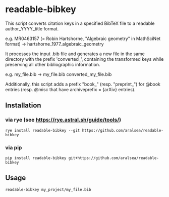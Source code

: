# readable-bibkey

This script converts citation keys in a specified BibTeX file to a readable author_YYYY_title format.

e.g. MR0463157 (= Robin Hartshorne, "Algebraic geometry" in MathSciNet format) -> hartshorne_1977_algebraic_geometry

It processes the input .bib file and generates a new file in the same directory with the prefix 'converted\_', containing the transformed keys while preserving all other bibliographic information.

e.g. my_file.bib -> my_file.bib converted_my_file.bib

Additionally, this script adds a prefix "book\_" (resp. "preprint\_") for @book entries (resp. @misc that have archiveprefix = {arXiv} entries).

## Installation

### via rye (see https://rye.astral.sh/guide/tools/)

```shell
rye install readable-bibkey --git https://github.com/aralsea/readable-bibkey
```

### via pip

```shell
pip install readable-bibkey git+https://github.com/aralsea/readable-bibkey
```

## Usage

```shell
readable-bibkey my_project/my_file.bib
```
